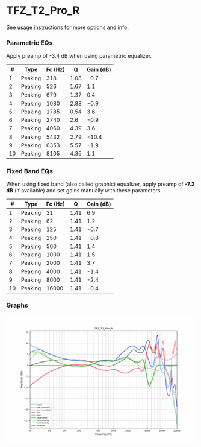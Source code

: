 # TFZ_T2_Pro_R
See [usage instructions](https://github.com/jaakkopasanen/AutoEq#usage) for more options and info.

### Parametric EQs
Apply preamp of -3.4 dB when using parametric equalizer.

|   # | Type    |   Fc (Hz) |    Q |   Gain (dB) |
|-----|---------|-----------|------|-------------|
|   1 | Peaking |       318 | 1.08 |        -0.7 |
|   2 | Peaking |       526 | 1.67 |         1.1 |
|   3 | Peaking |       679 | 1.37 |         0.4 |
|   4 | Peaking |      1080 | 2.88 |        -0.9 |
|   5 | Peaking |      1785 | 0.54 |         3.6 |
|   6 | Peaking |      2740 | 2.6  |        -0.9 |
|   7 | Peaking |      4060 | 4.39 |         3.6 |
|   8 | Peaking |      5432 | 2.79 |       -10.4 |
|   9 | Peaking |      6353 | 5.57 |        -1.9 |
|  10 | Peaking |      8105 | 4.36 |         1.1 |

### Fixed Band EQs
When using fixed band (also called graphic) equalizer, apply preamp of **-7.2 dB** (if available) and set gains manually with these parameters.

|   # | Type    |   Fc (Hz) |    Q |   Gain (dB) |
|-----|---------|-----------|------|-------------|
|   1 | Peaking |        31 | 1.41 |         6.9 |
|   2 | Peaking |        62 | 1.41 |         1.2 |
|   3 | Peaking |       125 | 1.41 |        -0.7 |
|   4 | Peaking |       250 | 1.41 |        -0.8 |
|   5 | Peaking |       500 | 1.41 |         1.4 |
|   6 | Peaking |      1000 | 1.41 |         1.5 |
|   7 | Peaking |      2000 | 1.41 |         3.7 |
|   8 | Peaking |      4000 | 1.41 |        -1.4 |
|   9 | Peaking |      8000 | 1.41 |        -2.4 |
|  10 | Peaking |     16000 | 1.41 |        -0.4 |

### Graphs
![](./TFZ_T2_Pro_R.png)
